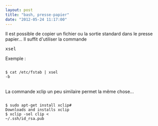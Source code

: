 ```yaml
---
layout: post
title: "bash, presse-papier"
date: "2012-05-24 11:17:00"
---
```

Il est possible de copier un fichier ou la sortie standard dans le presse papier...  Il suffit d'utiliser la commande <pre>xsel</pre>Exemple : <br /><pre><code><br />$ cat /etc/fstab | xsel -b<br /></code></pre><br />La commande xclip un peu similaire permet la même chose...<br /><pre><code><br />$ sudo apt-get install xclip# Downloads and installs xclip<br />$ xclip -sel clip < ~/.ssh/id_rsa.pub<br /></code></pre>
